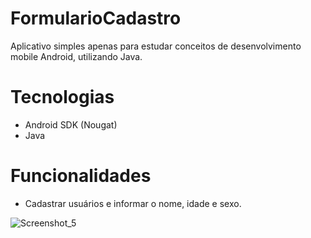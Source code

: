 # FormularioCadastro
Aplicativo simples apenas para estudar conceitos de desenvolvimento mobile Android, utilizando Java.


# Tecnologias
  - Android SDK (Nougat)
  - Java
  
 # Funcionalidades
   - Cadastrar usuários e informar o nome, idade e sexo.

![Screenshot_5](https://user-images.githubusercontent.com/86070920/216780290-79ad3952-ab96-4b1c-990f-880b0375b990.png)


